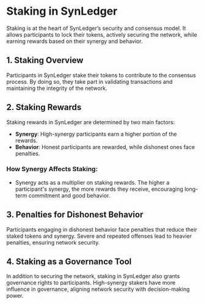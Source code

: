 # Staking in SynLedger

Staking is at the heart of SynLedger’s security and consensus model. It allows participants to lock their tokens, actively securing the network, while earning rewards based on their synergy and behavior.

## 1. **Staking Overview**

Participants in SynLedger stake their tokens to contribute to the consensus process. By doing so, they take part in validating transactions and maintaining the integrity of the network.

## 2. **Staking Rewards**

Staking rewards in SynLedger are determined by two main factors: 
- **Synergy**: High-synergy participants earn a higher portion of the rewards.
- **Behavior**: Honest participants are rewarded, while dishonest ones face penalties.

### How Synergy Affects Staking:
- Synergy acts as a multiplier on staking rewards. The higher a participant's synergy, the more rewards they receive, encouraging long-term commitment and good behavior.

## 3. **Penalties for Dishonest Behavior**

Participants engaging in dishonest behavior face penalties that reduce their staked tokens and synergy. Severe and repeated offenses lead to heavier penalties, ensuring network security.

## 4. **Staking as a Governance Tool**

In addition to securing the network, staking in SynLedger also grants governance rights to participants. High-synergy stakers have more influence in governance, aligning network security with decision-making power.


